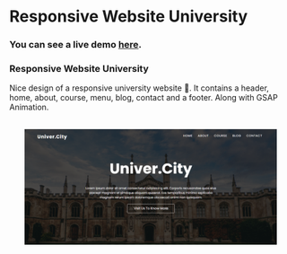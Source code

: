 # Responsive Website University

### You can see a live demo [here](https://university.ashishbhatia.dev/).
### Responsive Website University
Nice design of a responsive university website :school:. It contains a header, home, about, course, menu, blog, contact and a footer. Along with GSAP Animation. 
<br><br><div style="text-align:center;">
  <a href="https://ab-university.netlify.app/" target="\_parent"><img src="./images/readme.png" alt="responsive-website-university" style="width:450px;"/></a>
</div>
